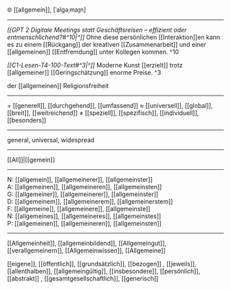 🌐 [[allgemein]], [ˈalɡəˌmaɪ̯n]

---

_[[GPT 2 Digitale Meetings statt Geschäftsreisen – effizient oder entmenschlichend?#^10|^]]_ Ohne diese persönlichen [[Interaktion]]en kann es zu einem [[Rückgang]] der kreativen [[Zusammenarbeit]] und einer [[allgemeinen]] [[Entfremdung]] unter Kollegen kommen. ^10

_[[C1-Lesen-T4-100-Text#^3|^]]_ Moderne Kunst [[erzielt]] trotz [[allgemeiner]] [[Geringschätzung]] enorme Preise. ^3

der [[allgemeinen]] Religionsfreiheit

---

= [[generell]], [[durchgehend]], [[umfassend]]
≈ [[universell]], [[global]], [[breit]], [[weitreichend]]
≠ [[speziell]], [[spezifisch]], [[individuell]], [[besonders]]

---

general, universal, widespread

---

[[All]]|[[gemein]]

---

N: [[allgemein]], [[allgemeinerer]], [[allgemeinster]]  
A: [[allgemeinen]], [[allgemeineren]], [[allgemeinsten]]  
G: [[allgemeiner]], [[allgemeinerer]], [[allgemeinster]]  
D: [[allgemeinem]], [[allgemeinerem]], [[allgemeinerstem]]  
F: [[allgemeine]], [[allgemeinere]], [[allgemeinste]]  
N: [[allgemeines]], [[allgemeineres]], [[allgemeinstes]]  
P: [[allgemeinen]], [[allgemeineren]], [[allgemeinsten]]

---

[[Allgemeinheit]], [[allgemeinbildend]], [[Allgemeingut]], [[verallgemeinern]], [[Allgemeinwissen]], [[Allgemeine]]

[[eigene]], [[öffentlich]], [[grundsätzlich]], [[bezogen]]
, [[jeweils]], [[allenthalben]], [[allgemeingültig]], [[insbesondere]], [[persönlich]], [[abstrakt]]
, [[gesamtgesellschaftlich]], [[generisch]]